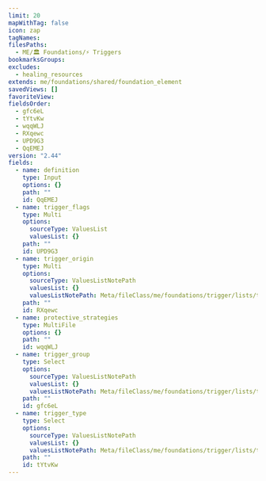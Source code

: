 ```yaml
---
limit: 20
mapWithTag: false
icon: zap
tagNames: 
filesPaths:
  - ME/🏛️ Foundations/⚡ Triggers
bookmarksGroups: 
excludes:
  - healing_resources
extends: me/foundations/shared/foundation_element
savedViews: []
favoriteView: 
fieldsOrder:
  - gfc6eL
  - tYtvKw
  - wqqWLJ
  - RXqewc
  - UPD9G3
  - QqEMEJ
version: "2.44"
fields:
  - name: definition
    type: Input
    options: {}
    path: ""
    id: QqEMEJ
  - name: trigger_flags
    type: Multi
    options:
      sourceType: ValuesList
      valuesList: {}
    path: ""
    id: UPD9G3
  - name: trigger_origin
    type: Multi
    options:
      sourceType: ValuesListNotePath
      valuesList: {}
      valuesListNotePath: Meta/fileClass/me/foundations/trigger/lists/trigger origin list.md
    path: ""
    id: RXqewc
  - name: protective_strategies
    type: MultiFile
    options: {}
    path: ""
    id: wqqWLJ
  - name: trigger_group
    type: Select
    options:
      sourceType: ValuesListNotePath
      valuesList: {}
      valuesListNotePath: Meta/fileClass/me/foundations/trigger/lists/trigger group list.md
    path: ""
    id: gfc6eL
  - name: trigger_type
    type: Select
    options:
      sourceType: ValuesListNotePath
      valuesList: {}
      valuesListNotePath: Meta/fileClass/me/foundations/trigger/lists/trigger type list.md
    path: ""
    id: tYtvKw
---
```


